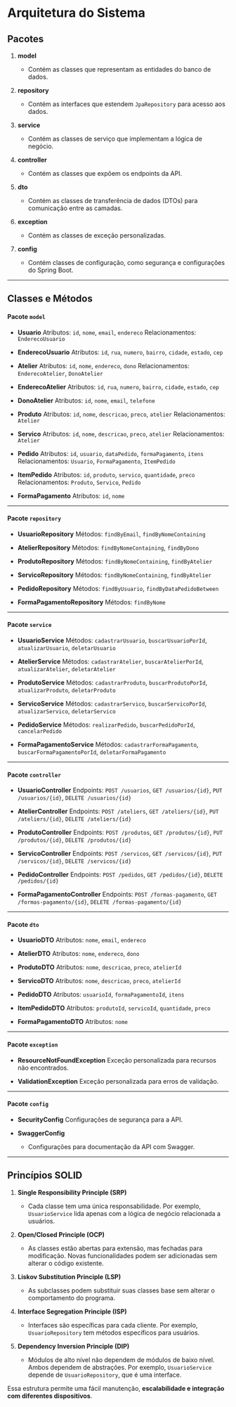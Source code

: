 # Arquitetura do Sistema

## Pacotes 

1. **model**
   - Contém as classes que representam as entidades do banco de dados.
   
2. **repository**
   - Contém as interfaces que estendem `JpaRepository` para acesso aos dados.

3. **service**
   - Contém as classes de serviço que implementam a lógica de negócio.

4. **controller**
   - Contém as classes que expõem os endpoints da API.

5. **dto**
   - Contém as classes de transferência de dados (DTOs) para comunicação entre as camadas.

6. **exception**
   - Contém as classes de exceção personalizadas.

7. **config**
   - Contém classes de configuração, como segurança e configurações do Spring Boot.

---
## Classes e Métodos

#### Pacote `model`

- **Usuario**
   Atributos: `id`, `nome`, `email`, `endereco`
   Relacionamentos: `EnderecoUsuario`

- **EnderecoUsuario**
   Atributos: `id`, `rua`, `numero`, `bairro`, `cidade`, `estado`, `cep`

- **Atelier**
   Atributos: `id`, `nome`, `endereco`, `dono`
   Relacionamentos: `EnderecoAtelier`, `DonoAtelier`

- **EnderecoAtelier**
   Atributos: `id`, `rua`, `numero`, `bairro`, `cidade`, `estado`, `cep`

- **DonoAtelier**
   Atributos: `id`, `nome`, `email`, `telefone`

- **Produto**
   Atributos: `id`, `nome`, `descricao`, `preco`, `atelier`
   Relacionamentos: `Atelier`

- **Servico**
   Atributos: `id`, `nome`, `descricao`, `preco`, `atelier`
   Relacionamentos: `Atelier`

- **Pedido**
   Atributos: `id`, `usuario`, `dataPedido`, `formaPagamento`, `itens`
   Relacionamentos: `Usuario`, `FormaPagamento`, `ItemPedido`

- **ItemPedido**
   Atributos: `id`, `produto`, `servico`, `quantidade`, `preco`
   Relacionamentos: `Produto`, `Servico`, `Pedido`

- **FormaPagamento**
   Atributos: `id`, `nome`

---
#### Pacote `repository`

- **UsuarioRepository**
   Métodos: `findByEmail`, `findByNomeContaining`

- **AtelierRepository**
   Métodos: `findByNomeContaining`, `findByDono`

- **ProdutoRepository**
   Métodos: `findByNomeContaining`, `findByAtelier`

- **ServicoRepository**
   Métodos: `findByNomeContaining`, `findByAtelier`

- **PedidoRepository**
   Métodos: `findByUsuario`, `findByDataPedidoBetween`

- **FormaPagamentoRepository**
   Métodos: `findByNome`

---
#### Pacote `service`

- **UsuarioService**
   Métodos: `cadastrarUsuario`, `buscarUsuarioPorId`, `atualizarUsuario`, `deletarUsuario`

- **AtelierService**
   Métodos: `cadastrarAtelier`, `buscarAtelierPorId`, `atualizarAtelier`, `deletarAtelier`

- **ProdutoService**
   Métodos: `cadastrarProduto`, `buscarProdutoPorId`, `atualizarProduto`, `deletarProduto`

- **ServicoService**
   Métodos: `cadastrarServico`, `buscarServicoPorId`, `atualizarServico`, `deletarServico`

- **PedidoService**
   Métodos: `realizarPedido`, `buscarPedidoPorId`, `cancelarPedido`

- **FormaPagamentoService**
   Métodos: `cadastrarFormaPagamento`, `buscarFormaPagamentoPorId`, `deletarFormaPagamento`

---
#### Pacote `controller`

- **UsuarioController**
   Endpoints: `POST /usuarios`, `GET /usuarios/{id}`, `PUT /usuarios/{id}`, `DELETE /usuarios/{id}`

- **AtelierController**
   Endpoints: `POST /ateliers`, `GET /ateliers/{id}`, `PUT /ateliers/{id}`, `DELETE /ateliers/{id}`

- **ProdutoController**
   Endpoints: `POST /produtos`, `GET /produtos/{id}`, `PUT /produtos/{id}`, `DELETE /produtos/{id}`

- **ServicoController**
   Endpoints: `POST /servicos`, `GET /servicos/{id}`, `PUT /servicos/{id}`, `DELETE /servicos/{id}`

- **PedidoController**
   Endpoints: `POST /pedidos`, `GET /pedidos/{id}`, `DELETE /pedidos/{id}`

- **FormaPagamentoController**
   Endpoints: `POST /formas-pagamento`, `GET /formas-pagamento/{id}`, `DELETE /formas-pagamento/{id}`

---
#### Pacote `dto`

- **UsuarioDTO**
   Atributos: `nome`, `email`, `endereco`

- **AtelierDTO**
   Atributos: `nome`, `endereco`, `dono`

- **ProdutoDTO**
   Atributos: `nome`, `descricao`, `preco`, `atelierId`

- **ServicoDTO**
   Atributos: `nome`, `descricao`, `preco`, `atelierId`

- **PedidoDTO**
   Atributos: `usuarioId`, `formaPagamentoId`, `itens`

- **ItemPedidoDTO**
   Atributos: `produtoId`, `servicoId`, `quantidade`, `preco`

- **FormaPagamentoDTO**
   Atributos: `nome`

---
#### Pacote `exception`

- **ResourceNotFoundException**
   Exceção personalizada para recursos não encontrados.

- **ValidationException**
   Exceção personalizada para erros de validação.

---
#### Pacote `config`

- **SecurityConfig**
   Configurações de segurança para a API.

- **SwaggerConfig**
  - Configurações para documentação da API com Swagger.

---
## Princípios SOLID

1. **Single Responsibility Principle (SRP)**
   - Cada classe tem uma única responsabilidade. Por exemplo, `UsuarioService` lida apenas com a lógica de negócio relacionada a usuários.

2. **Open/Closed Principle (OCP)**
   - As classes estão abertas para extensão, mas fechadas para modificação. Novas funcionalidades podem ser adicionadas sem alterar o código existente.

3. **Liskov Substitution Principle (LSP)**
   - As subclasses podem substituir suas classes base sem alterar o comportamento do programa.

4. **Interface Segregation Principle (ISP)**
   - Interfaces são específicas para cada cliente. Por exemplo, `UsuarioRepository` tem métodos específicos para usuários.

5. **Dependency Inversion Principle (DIP)**
   - Módulos de alto nível não dependem de módulos de baixo nível. Ambos dependem de abstrações. Por exemplo, `UsuarioService` depende de `UsuarioRepository`, que é uma interface.

Essa estrutura permite uma fácil manutenção, **escalabilidade e integração com diferentes dispositivos**.


